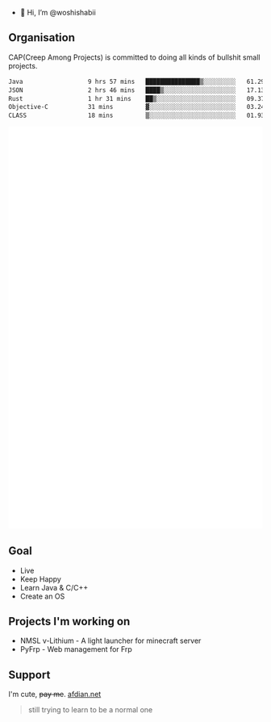 - 👋 Hi, I’m @woshishabii

## Organisation

CAP(Creep Among Projects) is committed to doing all kinds of bullshit small projects.

<!--START_SECTION:waka-->

```txt
Java                  9 hrs 57 mins   ███████████████▒░░░░░░░░░   61.29 %
JSON                  2 hrs 46 mins   ████▒░░░░░░░░░░░░░░░░░░░░   17.13 %
Rust                  1 hr 31 mins    ██▒░░░░░░░░░░░░░░░░░░░░░░   09.37 %
Objective-C           31 mins         ▓░░░░░░░░░░░░░░░░░░░░░░░░   03.24 %
CLASS                 18 mins         ▒░░░░░░░░░░░░░░░░░░░░░░░░   01.93 %
```

<!--END_SECTION:waka-->

![card](https://github.com/woshishabii/netease-cloud-music-card/blob/main/card.svg)

## Goal
- Live
- Keep Happy
- Learn Java & C/C++
- Create an OS

## Projects I'm working on

- NMSL v-Lithium - A light launcher for minecraft server
- PyFrp - Web management for Frp


## Support
I'm cute, ~~pay me~~.
[afdian.net](https://afdian.net/a/woshishabi)

> still trying to learn to be a normal one

<!---
woshishabii/woshishabii is a ✨ special ✨ repository because its `README.md` (this file) appears on your GitHub profile.
You can click the Preview link to take a look at your changes.
--->
